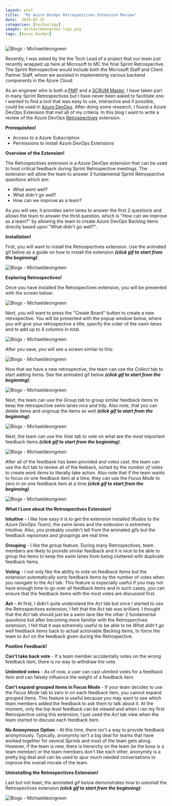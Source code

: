 ```yaml
---
layout: post
title:  "My Azure DevOps Retrospectives Extension Review"
date:  2019-02-25
categories: [technology]
images: michaeldeongreen-logo.png
tags: [Azure DevOps]
---
```


![Blogs - Michaeldeongreen](https://raw.githubusercontent.com/michaeldeongreen/michaeldeongreen.github.io/master/static/img/_posts/michaeldeongreen-logo.png)

Recently, I was asked by the the Tech Lead of a project that our team just recently wrapped up here at Microsoft to MC the final Sprint Retrospective. The Sprint Retrospective would include both the Microsoft Staff and Client Partner Staff, whom we assisted in implemetning various backend components in the Azure Cloud.  
  
As an engineer who is both a [PMP](https://www.pmi.org/certifications/types/project-management-pmp) and a [SCRUM Master](https://www.scrumalliance.org/get-certified/scrum-master-track/certified-scrummaster), I have taken part in many Sprint Retrospectives but I have never been asked to facilitate one. I wanted to find a tool that was easy to use, interactive and if possible, could be used in [Azure DevOps](https://azure.microsoft.com/en-us/services/devops/). After doing some research, I found a Azure DevOps Extension that met all of my criteria. In this blog I want to write a review of the Azure DevOps [Retrospectives](https://marketplace.visualstudio.com/items?itemName=ms-devlabs.team-retrospectives) extension.  
  
**Prerequisites!**  
  
* Access to a Azure Subscription
* Permissions to install Azure DevOps Extensions

**Overview of the Extension!**  
  
The Retrospectives extension is a Azure DevOps extension that can be used to host critical feedback during Sprint Retrospective meetings. The extension will allow the team to answer 3 fundamental Sprint Retrospective questions which are:  
  
* What went well?
* What didn't go well?
* How can we improve as a team?

As you will see, it provides swim lanes to answer the first 2 questions and allows the team to answer the thrid question, which is "How can we improve as a team?" by allowing the team to create Azure DevOps Backlog items directly based upon "What didn't go well?".  
  
**Installation!**  
  
First, you will want to install the Retrospectives extension. Use the animated gif below as a guide on how to install the extension **_(click gif to start from the beginning)_**:  
  
![Blogs - Michaeldeongreen](https://raw.githubusercontent.com/michaeldeongreen/michaeldeongreen.github.io/master/static/img/_posts/my-azure-devops-retrospectives-extension-review-001.gif)  
  
**Exploring Retrospectives!**  
  
Once you have installed the Retrospectives extension, you will be presented with the screen below:  
  
![Blogs - Michaeldeongreen](https://raw.githubusercontent.com/michaeldeongreen/michaeldeongreen.github.io/master/static/img/_posts/my-azure-devops-retrospectives-extension-review-003.png)  
  
Next, you will want to press the "Create Board" button to create a new retrospective. You will be presented with the popup window below, where you will give your retrospective a title, specify the order of the _swim lanes_ and to add up to 4 columns in total.  
  
![Blogs - Michaeldeongreen](https://raw.githubusercontent.com/michaeldeongreen/michaeldeongreen.github.io/master/static/img/_posts/my-azure-devops-retrospectives-extension-review-004.png)  
  
After you save, you will see a screen similar to this:  
  
![Blogs - Michaeldeongreen](https://raw.githubusercontent.com/michaeldeongreen/michaeldeongreen.github.io/master/static/img/_posts/my-azure-devops-retrospectives-extension-review-005.png)  
  
Now that we have a new retrospective, the team can use the _Collect_ tab to start adding items. See the animated gif below **_(click gif to start from the beginning)_**:  
  
![Blogs - Michaeldeongreen](https://raw.githubusercontent.com/michaeldeongreen/michaeldeongreen.github.io/master/static/img/_posts/my-azure-devops-retrospectives-extension-review-006.gif)  
  
Next, the team can use the _Group_ tab to group similar feedback items to keep the retrospective swim lanes nice and tidy. Also note, that you can delete items and ungroup the items as well **_(click gif to start from the beginning)_**:  
  
![Blogs - Michaeldeongreen](https://raw.githubusercontent.com/michaeldeongreen/michaeldeongreen.github.io/master/static/img/_posts/my-azure-devops-retrospectives-extension-review-007.gif)  
  
Next, the team can use the _Vote_ tab to vote on what are the most important feedback items **_(click gif to start from the beginning)_**.  
  
![Blogs - Michaeldeongreen](https://raw.githubusercontent.com/michaeldeongreen/michaeldeongreen.github.io/master/static/img/_posts/my-azure-devops-retrospectives-extension-review-008.gif)  
  
After all of the feedback has been provided and votes cast, the team can use the _Act_ tab to review all of the feeback, sorted by the _number of votes_ to create _work items_ to literally take action. Also note that if the team wants to focus on one feedback item at a time, they can use the _Focus Mode_ to zero in on one feedback item at a time **_(click gif to start from the beginning)_**.  
  
![Blogs - Michaeldeongreen](https://raw.githubusercontent.com/michaeldeongreen/michaeldeongreen.github.io/master/static/img/_posts/my-azure-devops-retrospectives-extension-review-009.gif)  
  
**What I Love about the Retrospectives Extension!**  
  
**Intuitive** - I like how easy it is to get the extension installed _(Kudos to the Azure DevOps Team)_, the swim lanes and the extension is extremely intuitive. Also, you probably couldn't tell from the animated gifs but the feedback repsonses and groupings are real time.  
  
**Grouping** - I like the _group_ feature. During many Retrospectives, team members are likely to provide similar feedback and it is nice to be able to group the items to keep the swim lanes from being cluttered with duplicate feedback items.  
  
**Voting** - I not only like the ability to vote on feedback items but the extension automatically sorts feedback items by the number of votes when you navigate to the _Act_ tab. This feature is expecially useful if you may not have enough time to go over all feedback items and in such cases, you can ensure that the feedback items with the most votes are discussed first.  
  
**Act** - At first, I didn't quite understand the _Act_ tab but once I started to use the Retrospectives extension, I felt that the _Act_ tab was brilliant. I thought that the _Act_ tab should just be a swim lane like the other 2 fundamental questions but after becoming more familiar with the Retrospectives extension, I felt that it was extremely useful to be able to tie _What didn't go well_ feedback items back to actual actionable Backlog items, to force the team to _Act_ on the feedback given during the Retrospective.  
  
**Positive Feedback!**  
  
**Can't take back vote** - If a team member accidentally votes on the wrong feedback item, there is no way to withdraw the vote.  
  
**Unlimited votes** - As of now, a user can cast ulimited votes for a feedback item and can falsely influence the weight of a feedback item.  
  
**Can't expand grouped items in Focus Mode** - If your team decides to use the _Focus Mode_ tab to zero in on each feedback item, you cannot expand grouped items. This feature is useful because you may want to see which team members added the feedback to ask them to talk about it. At the moment, only the top level feedback can be viewed and when I ran my first Retrospective using this extension, I just used the _Act_ tab view when the team started to discuss each feedback item.  
  
**No Anonymous Option** - At this time, there isn't a way to provide feedback anonymously. Typically, anonymity isn't a big deal for teams that have worked together for several Sprints and most of the team gets along. However, if the team is new, there is hierarchy on the team (ie the boss is a team member) or the team members don't like each other, anonymity is a pretty big deal and can be used to spur much needed conversations to improve the overall morale of the team.  
  
**Uninstalling the Retrospectives Extension!**  
  
Last but not least, the animiated gif below demonstrates how to uninstall the Retrospectives extension **_(click gif to start from the beginning)_**:  
  
![Blogs - Michaeldeongreen](https://raw.githubusercontent.com/michaeldeongreen/michaeldeongreen.github.io/master/static/img/_posts/my-azure-devops-retrospectives-extension-review-002.gif)
